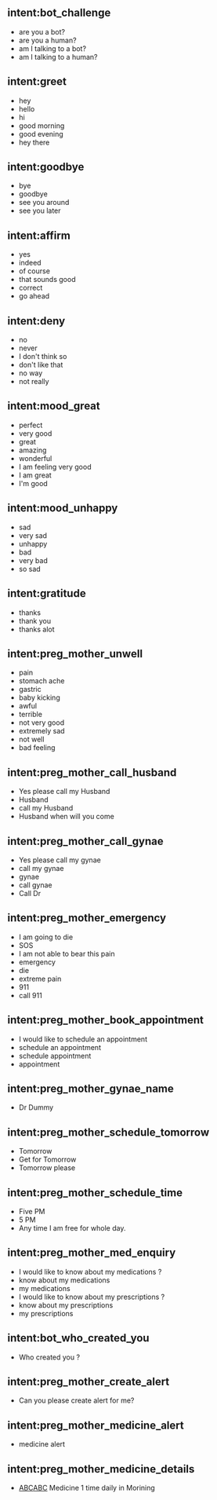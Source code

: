 ## intent:bot_challenge
- are you a bot?
- are you a human?
- am I talking to a bot?
- am I talking to a human?

## intent:greet
- hey
- hello
- hi
- good morning
- good evening
- hey there

## intent:goodbye
- bye
- goodbye
- see you around
- see you later

## intent:affirm
- yes
- indeed
- of course
- that sounds good
- correct
- go ahead

## intent:deny
- no
- never
- I don't think so
- don't like that
- no way
- not really

## intent:mood_great
- perfect
- very good
- great
- amazing
- wonderful
- I am feeling very good
- I am great
- I'm good

## intent:mood_unhappy
- sad
- very sad
- unhappy
- bad
- very bad
- so sad

## intent:gratitude
- thanks
- thank you
- thanks alot

## intent:preg_mother_unwell
- pain
- stomach ache
- gastric
- baby kicking
- awful
- terrible
- not very good
- extremely sad
- not well
- bad feeling

## intent:preg_mother_call_husband
- Yes please call my Husband
- Husband
- call my Husband
- Husband when will you come

## intent:preg_mother_call_gynae
- Yes please call my gynae
- call my gynae
- gynae
- call gynae
- Call Dr

## intent:preg_mother_emergency
- I am going to die
- SOS
- I am not able to bear this pain
- emergency
- die
- extreme pain
- 911
- call 911

## intent:preg_mother_book_appointment
- I would like to schedule an appointment
- schedule an appointment
- schedule appointment
- appointment

## intent:preg_mother_gynae_name
- Dr Dummy

## intent:preg_mother_schedule_tomorrow
- Tomorrow
- Get for Tomorrow
- Tomorrow please

## intent:preg_mother_schedule_time
- Five PM
- 5 PM
- Any time I am free for whole day.

## intent:preg_mother_med_enquiry
- I would like to know about my medications ?
- know about my medications
- my medications
- I would like to know about my prescriptions ?
- know about my prescriptions
- my prescriptions

## intent:bot_who_created_you
- Who created you ?

## intent:preg_mother_create_alert
- Can you please create alert for me?

## intent:preg_mother_medicine_alert
- medicine alert

## intent:preg_mother_medicine_details
- [ABC](undefined)[ABC](undefined) Medicine 1 time daily in Morining
